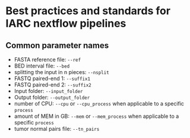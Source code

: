 # Best practices and standards for IARC nextflow pipelines

## Common parameter names

- FASTA reference file: `--ref`
- BED interval file: `--bed`
- splitting the input in n pieces: `--nsplit`
- FASTQ paired-end 1: `--suffix1`
- FASTQ paired-end 2: `--suffix2`
- Input folder: `--input_folder`
- Output folder: `--output_folder`
- number of CPU: `--cpu` or `--cpu_process` when applicable to a specific `process`
- amount of MEM in GB: `--mem` or `--mem_process` when applicable to a specific `process`
- tumor normal pairs file: `--tn_pairs`
